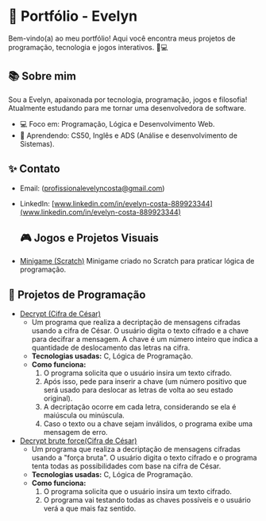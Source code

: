 # 🌟 Portfólio - Evelyn

Bem-vindo(a) ao meu portfólio! Aqui você encontra meus projetos de programação, tecnologia e jogos interativos. 🚀💻
## 📚 Sobre mim
Sou a Evelyn, apaixonada por tecnologia, programação, jogos e filosofia!
Atualmente estudando para me tornar uma desenvolvedora de software.

- 💻 Foco em: Programação, Lógica e Desenvolvimento Web.
- 🎯 Aprendendo: CS50, Inglês e ADS (Análise e desenvolvimento de Sistemas).

## ✨ Contato
- Email: (profissionalevelyncosta@gmail.com)
- LinkedIn: [www.linkedin.com/in/evelyn-costa-889923344](www.linkedin.com/in/evelyn-costa-889923344)

  ## 🎮 Jogos e Projetos Visuais
- [Minigame (Scratch)](https://scratch.mit.edu/projects/1116839983)
  Minigame criado no Scratch para praticar lógica de programação.

## 🧩 Projetos de Programação
- [Decrypt (Cifra de César)](https://github.com/Evycostzocn/portfolio/blob/main/portfolio/decrypt.c)
  - Um programa que realiza a decriptação de mensagens cifradas usando a cifra de César. O usuário digita o texto cifrado e a chave para decifrar a mensagem. A chave é um número inteiro que indica a quantidade de deslocamento das letras na cifra.
  - **Tecnologias usadas:** C, Lógica de Programação.
  - **Como funciona:**
    1. O programa solicita que o usuário insira um texto cifrado.
    2. Após isso, pede para inserir a chave (um número positivo que será usado para deslocar as letras de volta ao seu estado original).
    3. A decriptação ocorre em cada letra, considerando se ela é maiúscula ou minúscula.
    4. Caso o texto ou a chave sejam inválidos, o programa exibe uma mensagem de erro.
- [Decrypt brute force(Cifra de César)](https://github.com/Evycostzocn/portfolio/blob/main/portfolio/bruteforce.c)
  - Um programa que realiza a decriptação de mensagens cifradas usando a "força bruta". O usuário digita o texto cifrado e o programa tenta todas as possibilidades com base na cifra de César.
  - **Tecnologias usadas:** C, Lógica de Programação.
  - **Como funciona:**
    1. O programa solicita que o usuário insira um texto cifrado.
    2. O programa vai testando todas as chaves possíveis e o usuário verá a que mais faz sentido.
    
